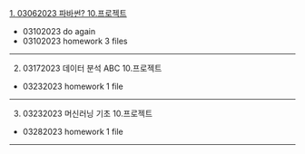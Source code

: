 [1. 03062023 파바썬? 10.프로젝트](https://github.com/4juneko/Aiffel_work/blob/master/DataAnalysisABC_10project_03172023.ipynb)  
- 03102023 do again  
- 03102023 homework 3 files  

----  
2. 03172023 데이터 분석 ABC 10.프로젝트  
- 03232023 homework 1 file  

----  
3. 03232023 머신러닝 기초 10.프로젝트
- 03282023 homework 1 file

----

